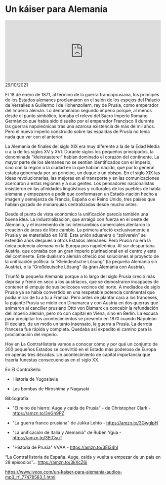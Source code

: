 # Un káiser para Alemania
<iframe id='audio_88903085' frameborder='0' allowfullscreen='' scrolling='no' height='200' style='width:100%;' src='https://www.ivoox.com/player_ej_77478583_6_1.html' loading='lazy'></iframe>29/10/2021

El 18 de enero de 1871, al término de la guerra francoprusiana, los príncipes de los Estados alemanes proclamaron en el salón de los espejos del Palacio de Versalles a Guillermo I de Hohenzollern, rey de Prusia, como emperador del Imperio alemán. Lo denominaron segundo imperio porque, al menos desde el punto simbólico, tomaba el relevo del Sacro Imperio Romano Germánico que había sido disuelto por el emperador Francisco II durante las guerras napoleónicas tras una azarosa existencia de más de mil años. Pero el nuevo imperio construido sobre las espaldas de Prusia no tenía nada que ver con el anterior.  

 La Alemania de finales del siglo XIX era muy diferente a la de la Edad Media o a la de los siglos XV y XVI. Durante siglos los pequeños principados, la denominada “kleinstaaterei” habían dominado el corazón del continente. La mayor parte de los alemanes no se sentían identificados con el imperio, sino con la región o la ciudad en la que habían nacido, que por lo general estaba gobernada por un príncipe, un duque o un obispo. En el siglo XIX las ideas revolucionarias, las mejoras en el transporte y en las comunicaciones acercaron a estas regiones y a sus gentes. Los pensadores nacionalistas insistieron en las afinidades lingüísticas y culturales de los pueblos de habla alemana y empezaron a pedir que conformasen un Estado-nación hecho a imagen y semejanza de Francia, España o el Reino Unido, tres países que habían gozado de monarquías centralizadas desde mucho antes.  

 Desde el punto de vista económico la unificación parecía también una buena idea. La industrialización, que arraigó con fuerza en el oeste de Alemania, y el incremento de los intercambios comerciales alentaron la creación de áreas de libre cambio. La primera afectó exclusivamente a Prusia y se materializó en 1818. Esta unión aduanera o “zollverein” se extendió años después a otros Estados alemanes. Pero Prusia no era la única potencia alemana en la Europa pos napoleónica. Al sur despuntaba Austria, que contaba con un gran imperio plurinacional en el centro y este del continente. Este dualismo alemán ofreció dos soluciones al proyecto de la unificación política: la “Kleindeutsche Lösung” (la pequeña Alemania sin Austria), o la “Großdeutsche Lösung” (la gran Alemania con Austria). 

 Triunfó la pequeña Alemania porque a lo largo del siglo Prusia creció más deprisa y frenó en seco a los austriacos, que se demostraron incapaces de contener el empuje de sus belicosos vecinos del norte. A mediados de siglo Prusia ya se había convertido en una respetable potencia continental que podía mirar de tu a tu a Francia. Pero antes de plantar cara a los franceses, la pujante Prusia se midió con Dinamarca y con Austria en dos guerras que animaron al canciller prusiano Otto von Bismarck a concebir la refundación del imperio alemán, pero no con capital en Viena, sino en Berlín. La excusa para precipitar los acontecimientos se presentó en 1870 cuando Napoleón III declaró, de un modo un tanto insensato, la guerra a Prusia. La derrota francesa fue rápida y completa. Quedaba así expedito el camino para la proclamación del imperio. 

 Hoy en La ContraHistoria vamos a conocer cómo y por qué un conjunto de 300 pequeños Estados se convirtió en el Estado más poderoso de Europa en apenas tres décadas. Un acontecimiento de capital importancia que traería funestas consecuencias en el siglo XX. 

 En El ContraSello:

 - Historia de Yugoslavia

 - Las bombas de Hiroshima y Nagasaki 

 Bibliografía:

 - "El reino de hierro: Auge y caída de Prusia" - de Christopher Clark - https://amzn.to/3nGh9PZ

 - "La guerra franco prusiana" de Jukka Lehto - https://amzn.to/3GwglpH

 - "La unificación de Italia y Alemania" de Rubén Ygua - https://amzn.to/3EtCsuT

 - "Historia de Prusia" VVAA - https://amzn.to/3El34hI 

 “La ContraHistoria de España. Auge, caída y vuelta a empezar de un país en 28 episodios”… https://amzn.to/3kXcZ6i 

 

https://www.ivoox.com/un-kaiser-para-alemania-audios-mp3_rf_77478583_1.html
